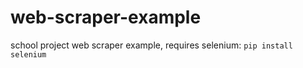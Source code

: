# web-scraper-example
school project web scraper example, requires selenium:
`pip install selenium`
